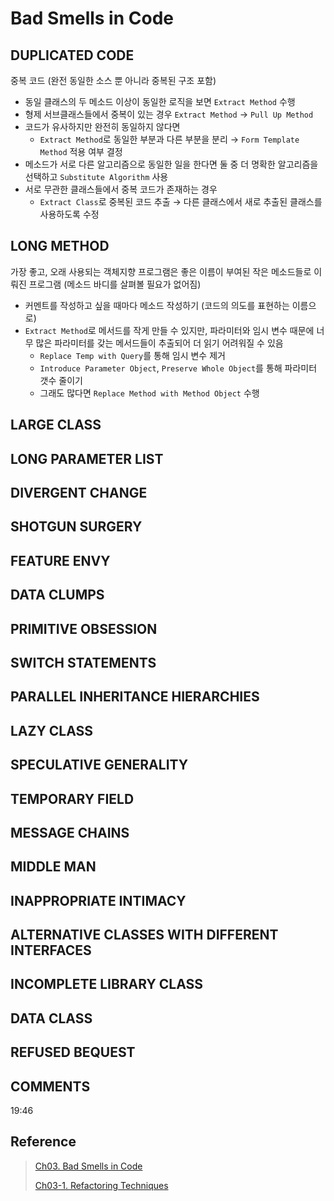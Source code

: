 # Bad Smells in Code

## DUPLICATED CODE

중복 코드 (완전 동일한 소스 뿐 아니라 중복된 구조 포함)

- 동일 클래스의 두 메소드 이상이 동일한 로직을 보면 `Extract Method` 수행
- 형제 서브클래스들에서 중복이 있는 경우 `Extract Method` → `Pull Up Method`
- 코드가 유사하지만 완전히 동일하지 않다면
  - `Extract Method`로 동일한 부분과 다른 부분을 분리 → `Form Template Method` 적용 여부 결정
- 메소드가 서로 다른 알고리즘으로 동일한 일을 한다면 둘 중 더 명확한 알고리즘을 선택하고 `Substitute Algorithm` 사용
- 서로 무관한 클래스들에서 중복 코드가 존재하는 경우
  - `Extract Class`로 중복된 코드 추출 → 다른 클래스에서 새로 추출된 클래스를 사용하도록 수정

## LONG METHOD

가장 좋고, 오래 사용되는 객체지향 프로그램은 좋은 이름이 부여된 작은 메소드들로 이뤄진 프로그램 (메소드 바디를 살펴볼 필요가 없어짐) 

- 커멘트를 작성하고 싶을 때마다 메소드 작성하기 (코드의 의도를 표현하는 이름으로)
- `Extract Method`로 메서드를 작게 만들 수 있지만, 파라미터와 임시 변수 때문에 너무 많은 파라미터를 갖는 메서드들이 추출되어 더 읽기 어려워질 수 있음
  - `Replace Temp with Query`를 통해 임시 변수 제거
  - `Introduce Parameter Object`, `Preserve Whole Object`를 통해 파라미터 갯수 줄이기
  - 그래도 많다면 `Replace Method with Method Object` 수행

## LARGE CLASS

## LONG PARAMETER LIST

## DIVERGENT CHANGE

## SHOTGUN SURGERY

## FEATURE ENVY

## DATA CLUMPS

## PRIMITIVE OBSESSION

## SWITCH STATEMENTS

## PARALLEL INHERITANCE HIERARCHIES

## LAZY CLASS

## SPECULATIVE GENERALITY

## TEMPORARY FIELD

## MESSAGE CHAINS

## MIDDLE MAN

## INAPPROPRIATE INTIMACY

## ALTERNATIVE CLASSES WITH DIFFERENT INTERFACES

## INCOMPLETE LIBRARY CLASS

## DATA CLASS
 
## REFUSED BEQUEST

## COMMENTS

19:46

## Reference 

> [Ch03. Bad Smells in Code](https://www.evernote.com/shard/s3/client/snv?noteGuid=afa69de1-bc7c-434d-b005-d83a541a11e7&noteKey=1cb200c00741a0b9&sn=https%3A%2F%2Fwww.evernote.com%2Fshard%2Fs3%2Fsh%2Fafa69de1-bc7c-434d-b005-d83a541a11e7%2F1cb200c00741a0b9&title=Ch03.%2BBad%2BSmells%2Bin%2BCode)
>
> [Ch03-1. Refactoring Techniques](https://www.evernote.com/shard/s3/client/snv?noteGuid=3e1eb744-0f54-464b-9ed8-408ff7e3d5f3&noteKey=e43ee0150ed60332&sn=https%3A%2F%2Fwww.evernote.com%2Fshard%2Fs3%2Fsh%2F3e1eb744-0f54-464b-9ed8-408ff7e3d5f3%2Fe43ee0150ed60332&title=Ch03-1.%2BRefactoring%2BTechniques)